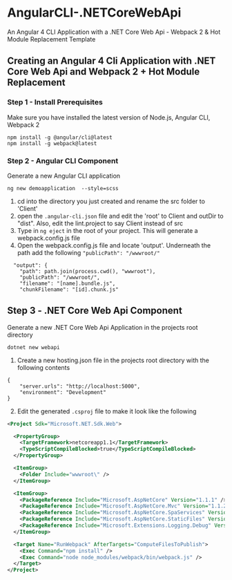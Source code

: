 # AngularCLI-.NETCoreWebApi
An Angular 4 CLI Application with a .NET Core Web Api - Webpack 2 &amp; Hot Module Replacement Template

## Creating an Angular 4 Cli Application with .NET Core Web Api and Webpack 2 + Hot Module Replacement 

### Step 1 - Install Prerequisites
Make sure you have installed the latest version of Node.js, Angular CLI, Webpack 2

```
npm install -g @angular/cli@latest 
npm install -g webpack@latest
```

### Step 2 - Angular CLI Component
Generate a new Angular CLI application 

```
ng new demoapplication  --style=scss
```

1. cd into the directory you just created and rename the src folder to 'Client'
2. open the `.angular-cli.json` file and edit the 'root' to Client and outDir to "dist". Also, edit the lint.project to say Client instead of src
3. Type in `ng eject` in the root of your project. This will generate a webpack.config.js file
4. Open the webpack.config.js file and locate 'output'. Underneath the path add the following `"publicPath": "/wwwroot/"`

```
  "output": {
    "path": path.join(process.cwd(), "wwwroot"),
    "publicPath": "/wwwroot/",
    "filename": "[name].bundle.js",
    "chunkFilename": "[id].chunk.js"
 ```

## Step 3 - .NET Core Web Api Component
Generate a new .NET Core Web Api Application in the projects root directory

```
dotnet new webapi
```

1. Create a new hosting.json file in the projects root directory with the following contents
```
{
    "server.urls": "http://localhost:5000",
    "environment": "Development"
}
```
2. Edit the generated `.csproj` file to make it look like the following 
```xml
<Project Sdk="Microsoft.NET.Sdk.Web">

  <PropertyGroup>
    <TargetFramework>netcoreapp1.1</TargetFramework>
    <TypeScriptCompileBlocked>true</TypeScriptCompileBlocked>
  </PropertyGroup>

  <ItemGroup>
    <Folder Include="wwwroot\" />
  </ItemGroup>

  <ItemGroup>
    <PackageReference Include="Microsoft.AspNetCore" Version="1.1.1" />
    <PackageReference Include="Microsoft.AspNetCore.Mvc" Version="1.1.2" />
    <PackageReference Include="Microsoft.AspNetCore.SpaServices" Version="1.1.0" />
    <PackageReference Include="Microsoft.AspNetCore.StaticFiles" Version="1.1.0" />
    <PackageReference Include="Microsoft.Extensions.Logging.Debug" Version="1.1.1" />
  </ItemGroup>

  <Target Name="RunWebpack" AfterTargets="ComputeFilesToPublish">
    <Exec Command="npm install" />
    <Exec Command="node node_modules/webpack/bin/webpack.js" />
  </Target>
</Project>
```
